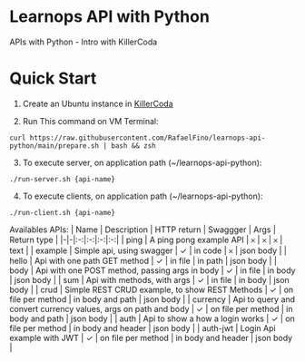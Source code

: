 # Learnops API with Python
APIs with Python - Intro with KillerCoda

# Quick Start
1. Create an Ubuntu instance in [KillerCoda](https://killercoda.com/playgrounds/scenario/ubuntu)

2. Run This command on VM Terminal:
```
curl https://raw.githubusercontent.com/RafaelFino/learnops-api-python/main/prepare.sh | bash && zsh
```

3. To execute server, on application path (~/learnops-api-python):
```
./run-server.sh {api-name}
```

4. To execute clients, on application path (~/learnops-api-python):
```
./run-client.sh {api-name}
```

Availables APIs:
| Name | Description | HTTP return | Swaggger | Args | Return type |
|-|-|:-:|:-:|:-:|:-:|
| ping | A ping pong example API | &#x10102; | &#x10102; | &#x10102; | text |
| example | Simple api, using swagger | &#x2713; | in code | &#x10102; | json body |
| hello | Api with one path GET method | &#x2713; | in file | in path | json body |
| body | Api with one POST method, passing args in body | &#x2713; | in file | in body | json body |
| sum | Api with methods, with args | &#x2713; | in file | in body | json body |
| crud | Simple REST CRUD example, to show REST Methods | &#x2713; | on file per method | in body and path | json body |
| currency | Api to query and convert currency values, args on path and body | &#x2713; | on file per method | in body and path | json body |
| auth | Api to show a how a login works | &#x2713; | on file per method | in body and header | json body |
| auth-jwt | Login Api example with JWT | &#x2713; | on file per method | in body and header | json body |